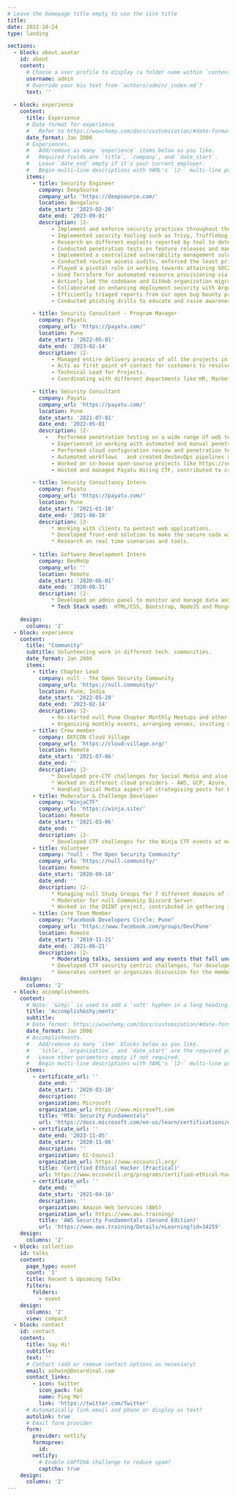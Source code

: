 ```yaml
---
# Leave the homepage title empty to use the site title
title:
date: 2022-10-24
type: landing

sections:
  - block: about.avatar
    id: about
    content:
      # Choose a user profile to display (a folder name within `content/authors/`)
      username: admin
      # Override your bio text from `authors/admin/_index.md`?
      text: ''
      
  - block: experience
    content:
      title: Experience
      # Date format for experience
      #   Refer to https://wowchemy.com/docs/customization/#date-format
      date_format: Jan 2006
      # Experiences.
      #   Add/remove as many `experience` items below as you like.
      #   Required fields are `title`, `company`, and `date_start`.
      #   Leave `date_end` empty if it's your current employer.
      #   Begin multi-line descriptions with YAML's `|2-` multi-line prefix.
      items:
        - title: Security Engineer
          company: DeepSource
          company_url: 'https://deepsource.com/'
          location: Bengaluru
          date_start: '2023-02-20'
          date_end: '2023-09-01'
          description: |2-
              - Implement and enforce security practices throughout the entire organization.
              - Implemented security tooling such as Trivy, Trufflehog, and others, and ensured the integration of GitHub security features into the DevOps pipeline. Collaborated cross-functionally to drive widespread adoption of these security measures.
              - Research on different exploits reported by tool to determine it's impact and exploitability using frameworks like EPSS.
              - Conducted penetration tests on feature releases and managed annual third-party security assessments to ensure software security and compliance.
              - Implemented a centralized vulnerability management solution to efficiently manage and triage security issues reported by tools like Trivy and ScoutSuite-powered makeshift CSPM.
              - Conducted routine access audits, enforced the least privilege principle, restricted access to sensitive components and data to only when necessary, and maintained comprehensive access logs for these instances.
              - Played a pivotal role in working towards attaining SOC2 and ISO27001 compliance certifications, demonstrating a commitment to industry- leading security standards.
              - Used Terraform for automated resource provisioning via pull requests, enhancing security and consistency while reducing operational risks.
              - Actively led the codebase and GitHub organization migration process, including restructuring and access control, to ensure a secure and organized transition.
              - Collaborated on enhancing deployment security with ArgoCD, optimizing the management of GitOps-driven infrastructure and ensuring secure, automated deployments.
              - Efficiently triaged reports from our open bug bounty program, prioritizing and addressing security vulnerabilities to enhance overall system resilience.
              - Conducted phishing drills to educate and raise awareness among team members about security threats and phishing attack vigilance.

        - title: Security Consultant - Program Manager
          company: Payatu
          company_url: 'https://payatu.com/'
          location: Pune
          date_start: '2022-05-01'
          date_end: '2023-02-14'
          description: |2-
              -	Managed entire delivery process of all the projects in the company ensuring the quality of work is being delivered to the customer.
              -	Acts as first point of contact for customers to resolve any issues.
              -	Technical Lead for Projects.
              -	Coordinating with different departments like HR, Marketing, Finance to get the best for the consultants and customers.

        - title: Security Consultant
          company: Payatu
          company_url: 'https://payatu.com/'
          location: Pune
          date_start: '2021-07-01'
          date_end: '2022-05-01'
          description: |2-
            -	Performed penetration testing on a wide range of web technologies to identify critical vulnerabilities affecting the business, such as Content Manipulation and SQL Injection.
              -	Experienced in working with automated and manual penetration testing methodology to deliver quality results.
              -	Performed cloud configuration review and penetration testing to find critical misconfiguration in client’s infrastructure.
              -	Automated workflows   and created DevSecOps pipelines and performed penetration testing on CI/CD pipelines to find vulnerabilities.
              -	Worked on in-house open-source projects like https://securecode.wiki and https://cybersecwiki.com to contribute to infosec community.
              -	Hosted and managed Payatu Hiring CTF, contributed to creating challenges, hosting, and maintaining infrastructure, moderating Discord, etc. post that taking interviews of the top candidates to hire them.

        - title: Security Consultancy Intern
          company: Payatu
          company_url: 'https://payatu.com/'
          location: Pune
          date_start: '2021-01-18'
          date_end: '2021-06-18'
          description: |2-
              * Working with clients to pentest web applications.
              * Developed front-end solution to make the secure code wiki public - [securecode.wiki](https://securecode.wiki) and also created its CI/CD pipeline.
              * Research on real time scenarios and tools.
              
        - title: Software Development Intern
          company: RevMeUp
          company_url: ''
          location: Remote
          date_start: '2020-06-01'
          date_end: '2020-08-31'
          description: |2-
              * Developed an admin panel to monitor and manage data and requests from the mobile application.
              * Tech Stack used:  HTML/CSS, Bootstrap, NodeJS and MongoDB

    design:
      columns: '2'
  - block: experience
    content:
      title: "Community"
      subtitle: Volunteering work in different tech. communities.
      date_format: Jan 2006
      items:
        - title: Chapter Lead 
          company: null - The Open Security Community
          company_url: 'https://null.community/'
          location: Pune, India
          date_start: '2022-05-20'
          date_end: '2023-02-14'
          description: |2-
              - Re-started null Pune Chapter Monthly Meetups and other types of meetings like null Humla, Puliya and workshops along with concepts like news bytes and networking hour.
              - Organizing monthly events, arranging venues, inviting speakers, and other duties are among the responsibilities.
        - title: Crew member
          company: DEFCON Cloud Village
          company_url: 'https://cloud-village.org/'
          location: Remote
          date_start: '2021-07-06'
          date_end: ''
          description: |2-
              * Developed pre-CTF challenges for Social Media and also challenges for the main event.
              * Worked on different cloud providers - AWS, GCP, Azure, Digital Ocean & Alibaba while working on the CTF.
              * Handled Social Media aspect of strategising posts for better reach and engagements and also designing creatives for the event.
        - title: Moderator & Challenge Developer
          company: "WinjaCTF"
          company_url: 'https://winja.site/'
          location: Remote
          date_start: '2021-03-06'
          date_end: ''
          description: |2-
              * Developed CTF challenges for the Winja CTF events at nullcon 2021 (06th Mar, 2021) and at c0c0n 2021 (12th Nov, 2021).
        - title: Volunteer
          company: "null - The Open Security Community"
          company_url: 'https://null.community/'
          location: Remote
          date_start: '2020-09-18'
          date_end: ''
          description: |2-
              * Managing null Study Groups for 7 different domains of information security. Helping the newcomers, get exposed to industry grade learning experience. Responsibilities involved conducting weekly/bi-weekly meetups, finding mentors, etc.
              * Moderator for null Community Discord Server.
              * Worked in the OSINT project, contributed in gathering information from the government websites and presenting them in an easy-to-consume form.
        - title: Core Team Member
          company: "Facebook Developers Circle: Pune"
          company_url: 'https://www.facebook.com/groups/DevCPune'
          location: Remote
          date_start: '2019-11-21'
          date_end: '2021-06-21'
          description: |2-
              * Moderating talks, sessions and any events that fall under the umbrella of DevC: Pune.
              * Developed CTF security centric challenges, for developers to learn about security.
              * Generates content or organizes discussion for the members.
    design:
      columns: '2'
  - block: accomplishments
    content:
      # Note: `&shy;` is used to add a 'soft' hyphen in a long heading.
      title: 'Accomplish&shy;ments'
      subtitle:
      # Date format: https://wowchemy.com/docs/customization/#date-format
      date_format: Jan 2006
      # Accomplishments.
      #   Add/remove as many `item` blocks below as you like.
      #   `title`, `organization`, and `date_start` are the required parameters.
      #   Leave other parameters empty if not required.
      #   Begin multi-line descriptions with YAML's `|2-` multi-line prefix.
      items:
        - certificate_url: ''
          date_end: ''
          date_start: '2020-03-10'
          description: ''
          organization: Microsoft
          organization_url: https://www.microsoft.com
          title: "MTA: Security Fundamentals"
          url: 'https://docs.microsoft.com/en-us/learn/certifications/exams/98-367'
        - certificate_url: ''
          date_end: '2023-11-05'
          date_start: '2020-11-06'
          description: ''
          organization: EC-Council
          organization_url: https://www.eccouncil.org/
          title: 'Certified Ethical Hacker (Practical)'
          url: https://www.eccouncil.org/programs/certified-ethical-hacker-ceh-practical/
        - certificate_url: ''
          date_end: ''
          date_start: '2021-04-16'
          description: ''
          organization: Amazon Web Services (AWS)
          organization_url: https://www.aws.training/
          title: 'AWS Security Fundamentals (Second Edition)'
          url: 'https://www.aws.training/Details/eLearning?id=34259'
    design:
      columns: '2'
  - block: collection
    id: talks
    content:
      page_type: event
      count: '1'
      title: Recent & Upcoming Talks
      filters:
        folders:
          - event
    design:
      columns: '2'
      view: compact
  - block: contact
    id: contact
    content:
      title: Say Hi!
      subtitle:
      text: ''
      # Contact (add or remove contact options as necessary)
      email: ashwin@0xcardinal.com
      contact_links:
        - icon: twitter
          icon_pack: fab
          name: Ping Me!  
          link: 'https://twitter.com/Twitter'
      # Automatically link email and phone or display as text?
      autolink: true
      # Email form provider
      form:
        provider: netlify
        formspree:
          id:
        netlify:
          # Enable CAPTCHA challenge to reduce spam?
          captcha: true
    design:
      columns: '2'
---
```

